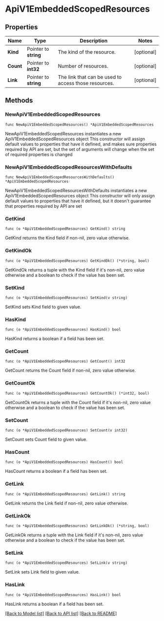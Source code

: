 # ApiV1EmbeddedScopedResources

## Properties

Name | Type | Description | Notes
------------ | ------------- | ------------- | -------------
**Kind** | Pointer to **string** | The kind of the resource. | [optional] 
**Count** | Pointer to **int32** | Number of resources. | [optional] 
**Link** | Pointer to **string** | The link that can be used to access those resources. | [optional] 

## Methods

### NewApiV1EmbeddedScopedResources

`func NewApiV1EmbeddedScopedResources() *ApiV1EmbeddedScopedResources`

NewApiV1EmbeddedScopedResources instantiates a new ApiV1EmbeddedScopedResources object
This constructor will assign default values to properties that have it defined,
and makes sure properties required by API are set, but the set of arguments
will change when the set of required properties is changed

### NewApiV1EmbeddedScopedResourcesWithDefaults

`func NewApiV1EmbeddedScopedResourcesWithDefaults() *ApiV1EmbeddedScopedResources`

NewApiV1EmbeddedScopedResourcesWithDefaults instantiates a new ApiV1EmbeddedScopedResources object
This constructor will only assign default values to properties that have it defined,
but it doesn't guarantee that properties required by API are set

### GetKind

`func (o *ApiV1EmbeddedScopedResources) GetKind() string`

GetKind returns the Kind field if non-nil, zero value otherwise.

### GetKindOk

`func (o *ApiV1EmbeddedScopedResources) GetKindOk() (*string, bool)`

GetKindOk returns a tuple with the Kind field if it's non-nil, zero value otherwise
and a boolean to check if the value has been set.

### SetKind

`func (o *ApiV1EmbeddedScopedResources) SetKind(v string)`

SetKind sets Kind field to given value.

### HasKind

`func (o *ApiV1EmbeddedScopedResources) HasKind() bool`

HasKind returns a boolean if a field has been set.

### GetCount

`func (o *ApiV1EmbeddedScopedResources) GetCount() int32`

GetCount returns the Count field if non-nil, zero value otherwise.

### GetCountOk

`func (o *ApiV1EmbeddedScopedResources) GetCountOk() (*int32, bool)`

GetCountOk returns a tuple with the Count field if it's non-nil, zero value otherwise
and a boolean to check if the value has been set.

### SetCount

`func (o *ApiV1EmbeddedScopedResources) SetCount(v int32)`

SetCount sets Count field to given value.

### HasCount

`func (o *ApiV1EmbeddedScopedResources) HasCount() bool`

HasCount returns a boolean if a field has been set.

### GetLink

`func (o *ApiV1EmbeddedScopedResources) GetLink() string`

GetLink returns the Link field if non-nil, zero value otherwise.

### GetLinkOk

`func (o *ApiV1EmbeddedScopedResources) GetLinkOk() (*string, bool)`

GetLinkOk returns a tuple with the Link field if it's non-nil, zero value otherwise
and a boolean to check if the value has been set.

### SetLink

`func (o *ApiV1EmbeddedScopedResources) SetLink(v string)`

SetLink sets Link field to given value.

### HasLink

`func (o *ApiV1EmbeddedScopedResources) HasLink() bool`

HasLink returns a boolean if a field has been set.


[[Back to Model list]](../README.md#documentation-for-models) [[Back to API list]](../README.md#documentation-for-api-endpoints) [[Back to README]](../README.md)


